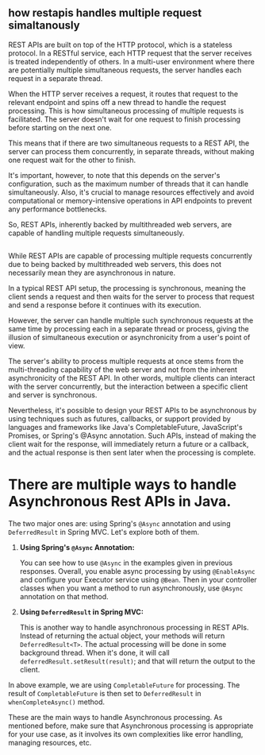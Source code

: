 ## how restapis handles multiple request simaltanously

REST APIs are built on top of the HTTP protocol, which is a stateless protocol. In a RESTful service, each HTTP request
that the server receives is treated independently of others. In a multi-user environment where there are potentially 
multiple simultaneous requests, the server handles each request in a separate thread.

When the HTTP server receives a request, it routes that request to the relevant endpoint and spins off a new thread to
handle the request processing. This is how simultaneous processing of multiple requests is facilitated. The server 
doesn't wait for one request to finish processing before starting on the next one.

This means that if there are two simultaneous requests to a REST API, the server can process them concurrently, in separate threads, without making one request wait for the other to finish.

It's important, however, to note that this depends on the server's configuration, such as the maximum number of threads that it can handle simultaneously. Also, it's crucial to manage resources effectively and avoid computational or memory-intensive operations in API endpoints to prevent any performance bottlenecks.

So, REST APIs, inherently backed by multithreaded web servers, are capable of handling multiple requests simultaneously.

## 
While REST APIs are capable of processing multiple requests concurrently due to being backed by multithreaded web servers, 
this does not necessarily mean they are asynchronous in nature.

In a typical REST API setup, the processing is synchronous, meaning the client sends a request and then waits for the server
to process that request and send a response before it continues with its execution.

However, the server can handle multiple such synchronous requests at the same time by processing each in a separate
thread or process, giving the illusion of simultaneous execution or asynchronicity from a user's point of view.

The server's ability to process multiple requests at once stems from the multi-threading capability of the web server and not from the inherent asynchronicity of the REST API. In other words, multiple clients can interact with the server concurrently, but the interaction between a specific client and server is synchronous.

Nevertheless, it's possible to design your REST APIs to be asynchronous by using techniques such as futures, callbacks, or support provided by languages and frameworks like Java's CompletableFuture, JavaScript's Promises, or Spring's @Async annotation. Such APIs, instead of making the client wait for the response, will immediately return a future or a callback, and the actual response is then sent later when the processing is complete.


# There are multiple ways to handle Asynchronous Rest APIs in Java. 
The two major ones are: using Spring's `@Async` annotation and
using `DeferredResult` in Spring MVC. Let's explore both of them.

1. **Using Spring's `@Async` Annotation:**

   You can see how to use `@Async` in the examples given in previous responses.
   Overall, you enable async processing by using `@EnableAsync` and 
   configure your Executor service using `@Bean`. Then in your controller classes when you want a method to run asynchronously,
   use `@Async` annotation on that method.

2. **Using `DeferredResult` in Spring MVC:**

   This is another way to handle asynchronous processing in REST APIs. Instead of returning the actual object, your methods will return `DeferredResult<T>`. The actual processing will be done in some background thread. When it's done, 
   it will call `deferredResult.setResult(result)`; and that will return the output to the client.


In above example, we are using `CompletableFuture` for processing. The result of `CompletableFuture` is then set to `DeferredResult` in `whenCompleteAsync()` method.

These are the main ways to handle Asynchronous processing. As mentioned before, make sure that Asynchronous processing is appropriate for your use case, as it involves its own complexities like error handling, managing resources, etc.